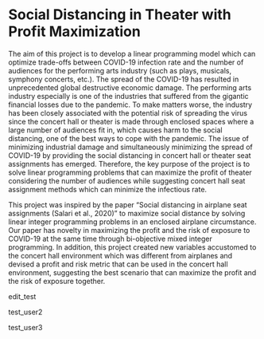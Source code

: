 # Social Distancing in Theater with Profit Maximization

The aim of this project is to develop a linear programming model which can optimize trade-offs between COVID-19 infection rate and the number of audiences for the performing arts industry (such as plays, musicals, symphony concerts, etc.). The spread of the COVID-19 has resulted in unprecedented global destructive economic damage. The performing arts industry especially is one of the industries that suffered from the gigantic financial losses due to the pandemic. To make matters worse, the industry has been closely associated with the potential risk of spreading the virus since the concert hall or theater is made through enclosed spaces where a large number of audiences fit in, which causes harm to the social distancing, one of the best ways to cope with the pandemic. The issue of minimizing industrial damage and simultaneously minimizing the spread of COVID-19 by providing the social distancing in concert hall or theater seat assignments has emerged. Therefore, the key purpose of the project is to solve linear programming problems that can maximize the profit of theater considering the number of audiences while suggesting concert hall seat assignment methods which can minimize the infectious rate.


This project was inspired by the paper “Social distancing in airplane seat assignments (Salari et al., 2020)” to maximize social distance by solving linear integer programming problems in an enclosed airplane circumstance. Our paper has novelty in maximizing the profit and the risk of exposure to COVID-19 at the same time through bi-objective mixed integer programming. In addition, this project created new variables accustomed to the concert hall environment which was different from airplanes and devised a profit and risk metric that can be used in the concert hall environment, suggesting the best scenario that can maximize the profit and the risk of exposure together.

edit_test

test_user2

test_user3